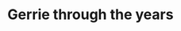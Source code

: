 ---
title: 'Gerrie through the years'
layout: 'archives'
menu:
  main:
    name: "Gerrie through the years"
    weight: 3
---